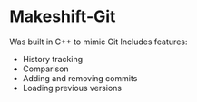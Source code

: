 # Makeshift-Git

Was built in C++ to mimic Git
Includes features:
  - History tracking
  - Comparison
  - Adding and removing commits
  - Loading previous versions
